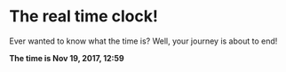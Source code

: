 # The real time clock!

Ever wanted to know what the time is? Well, your journey is about to end!

**The time is Nov 19, 2017, 12:59**